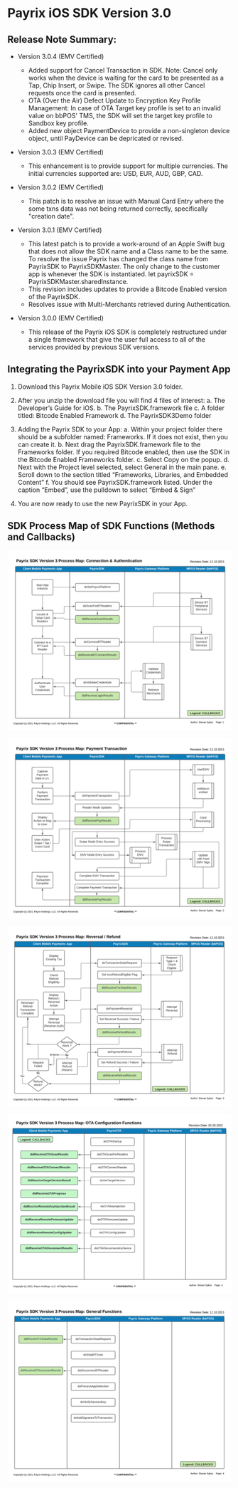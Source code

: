 # Payrix iOS SDK Version 3.0

## Release Note Summary:
- Version 3.0.4 (EMV Certified)
  * Added support for Cancel Transaction in SDK. Note: Cancel only works when the device is waiting for the card to be presented as a Tap, Chip Insert, or Swipe.  The SDK ignores all other Cancel requests once the card is presented.
  * OTA (Over the Air) Defect Update to Encryption Key Profile Management: In case of OTA Target key profile is set to an invalid value on bbPOS' TMS, the SDK will set the target key profile to Sandbox key profile.
  * Added new object PaymentDevice to provide a non-singleton device object, until PayDevice can be depricated or revised.
- Version 3.0.3 (EMV Certified)
  * This enhancement is to provide support for multiple currencies.  The initial currencies supported are: USD, EUR, AUD, GBP, CAD.
- Version 3.0.2 (EMV Certified)
  * This patch is to resolve an issue with Manual Card Entry where the some txns data was not being returned correctly, specifically "creation date".
- Version 3.0.1 (EMV Certified)
  * This latest patch is to provide a work-around of an Apple Swift bug that does not allow the SDK name and a Class name to be the same.  To resolve the issue Payrix has changed the class name from PayrixSDK to PayrixSDKMaster.  The only change to the customer app is whenever the SDK is instantiated.  let payrixSDK = PayrixSDKMaster.sharedInstance.
  * This revision includes updates to provide a Bitcode Enabled version of the PayrixSDK.
  * Resolves issue with Multi-Merchants retrieved during Authentication.
  
- Version 3.0.0 (EMV Certified)
  * This release of the Payrix iOS SDK is completely restructured under a single framework that give the user full access to all of the services provided by previous SDK versions.
  
## Integrating the PayrixSDK into your Payment App

1.  Download this Payrix Mobile iOS SDK Version 3.0 folder.

2.  After you unzip the download file you will find 4 files of interest:
    a.  The Developer’s Guide for iOS.
    b.  The PayrixSDK.framework file
    c.  A folder titled: Bitcode Enabled Framework
    d.  The PayrixSDK3Demo folder

3.  Adding the Payrix SDK to your App:
    a.  Within your project folder there should be a subfolder named:  Frameworks.  If it does not exist, then you can create it.
    b.  Next drag the PayrixSDK.framework file to the Frameworks folder. If you required Bitcode enabled, then use the SDK in the 
        Bitcode Enabled Frameworks folder.
    c.  Select Copy on the popup.
    d.  Next with the Project level selected, select General in the main pane.
    e.  Scroll down to the section titled “Frameworks, Libraries, and Embedded Content”
    f.  You should see PayrixSDK.framework listed.  Under the caption “Embed”, use the pulldown to select “Embed & Sign”

4.  You are now ready to use the new PayrixSDK in your App.


## SDK Process Map of SDK Functions (Methods and Callbacks)

![](sdkdocumentation/PayrixSDK_Process_Map_Pg1.png)

![](sdkdocumentation/PayrixSDK_Process_Map_Pg2.png)

![](sdkdocumentation/PayrixSDK_Process_Map_Pg3.png)

![](sdkdocumentation/PayrixSDK_Process_Map_Pg4.png)

![](sdkdocumentation/PayrixSDK_Process_Map_Pg5.png)
